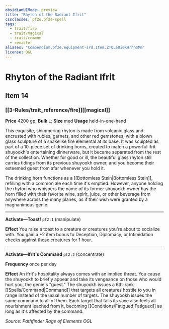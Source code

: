 ```yaml
---
obsidianUIMode: preview
title: "Rhyton of the Radiant Ifrit"
cssclasses: pf2e,pf2e-spell
tags:
  - trait/fire
  - trait/magical
  - trait/common
  - remaster
aliases: "Compendium.pf2e.equipment-srd.Item.ZTQLe0i6KHrhnSMm"
license: OGL
---
```

# Rhyton of the Radiant Ifrit
## Item 14
### [[3-Rules/trait_reference/fire]][[magical]]


**Price** 4200 gp; 
**Bulk** L; **Size** med
**Usage** held-in-one-hand

This exquisite, shimmering rhyton is made from volcanic glass and encrusted with rubies, garnets, and other red gemstones, with a blown glass sculpture of a snakelike fire elemental at its base. It was sculpted as part of a 10-piece set of drinking horns, created to match a powerful ifrit shuyookh's entertaining dinnerware, but it became separated from the rest of the collection. Whether for good or ill, the beautiful glass rhyton still carries tidings from its previous shuyookh owner, and you become their esteemed guest from afar whenever you hold it.

The drinking horn functions as a [[Bottomless Stein|Bottomless Stein]], refilling with a common ale each time it's emptied. However, anyone holding the rhyton who whispers the name of its former shuyookh owner has the horn filled with their favorite wine, spirit, juice, or other beverage from anywhere across the many planes, as if their wish were granted by a magnanimous genie.

* * *

**Activate—Toast!** `pf2:1` (manipulate)

**Effect** You raise a toast to a creature or creatures you're about to socialize with. You gain a +2 item bonus to Deception, Diplomacy, or Intimidation checks against those creatures for 1 hour.

* * *

**Activate—Ifrit's Command** `pf2:2` (concentrate)

**Frequency** once per day

**Effect** An ifrit's hospitality always comes with an implied threat. You cause the shuyookh to briefly appear and take its vengeance on those who would hurt you, the genie's "guest." The shuyookh issues a 6th-rank [[Spells/Command|Command]] that targets all creatures hostile to you in range instead of the usual number of targets. The shuyookh issues the same command to all of them. Each target that fails its save also feels all nourishment leached from it, becoming [[Conditions/Fatigued|Fatigued]] as long as it's affected by the command.

*Source: Pathfinder Rage of Elements*
*OGL*